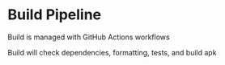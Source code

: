 # Build Pipeline

Build is managed with GitHub Actions workflows

Build will check dependencies, formatting, tests, and build apk